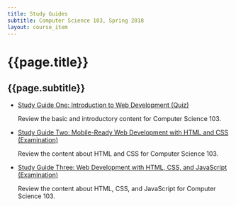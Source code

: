```yaml
---
title: Study Guides
subtitle: Computer Science 103, Spring 2018
layout: course_item
---
```


# {{page.title}}
## {{page.subtitle}}

<ul>

<li><a href="https://github.com/Allegheny-Computer-Science-103-S2018/cs103-S2018-sheets/releases/download/cs103S2018_all_sheets-22.0.0/cs103S2018_studyguide_quiz01.pdf">Study Guide One: Introduction to Web Development
(Quiz)</a> <p>Review the basic and introductory content for Computer Science
103.</p>

<li><a href="https://github.com/Allegheny-Computer-Science-103-S2018/cs103-S2018-sheets/releases/download/cs103S2018_all_sheets-22.0.0/cs103S2018_studyguide_exam01.pdf">Study Guide Two: Mobile-Ready Web Development with HTML and CSS
(Examination)</a> <p>Review the content about HTML and CSS for Computer Science
103.</p>

<li><a href="https://github.com/Allegheny-Computer-Science-103-S2018/cs103-S2018-sheets/releases/download/cs103S2018_all_sheets-22.0.0/cs103S2018_studyguide_exam02.pdf">Study Guide Three: Web Development with HTML, CSS, and JavaScript
(Examination)</a> <p>Review the content about HTML, CSS, and JavaScript for Computer Science
103.</p>

</ul>

